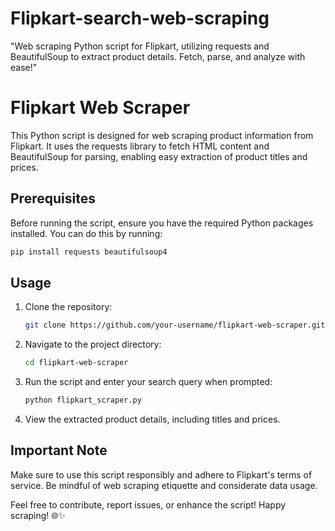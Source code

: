 # Flipkart-search-web-scraping
 "Web scraping Python script for Flipkart, utilizing requests and BeautifulSoup to extract product details. Fetch, parse, and analyze with ease!"

 # Flipkart Web Scraper

This Python script is designed for web scraping product information from Flipkart. It uses the requests library to fetch HTML content and BeautifulSoup for parsing, enabling easy extraction of product titles and prices.

## Prerequisites

Before running the script, ensure you have the required Python packages installed. You can do this by running:

```bash
pip install requests beautifulsoup4
```

## Usage

1. Clone the repository:

   ```bash
   git clone https://github.com/your-username/flipkart-web-scraper.git
   ```

2. Navigate to the project directory:

   ```bash
   cd flipkart-web-scraper
   ```

3. Run the script and enter your search query when prompted:

   ```bash
   python flipkart_scraper.py
   ```

4. View the extracted product details, including titles and prices.

## Important Note

Make sure to use this script responsibly and adhere to Flipkart's terms of service. Be mindful of web scraping etiquette and considerate data usage.

Feel free to contribute, report issues, or enhance the script! Happy scraping! 🌐✨
